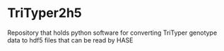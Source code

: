 # TriTyper2h5
Repository that holds python software for converting TriTyper genotype data to hdf5 files that can be read by HASE
